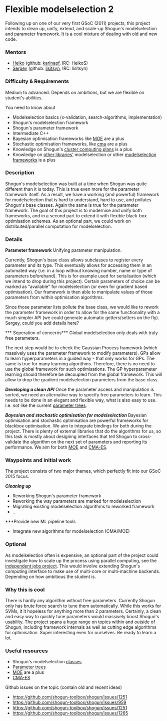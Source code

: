 # Flexible modelselection 2
Following up on one of our very first GSoC (2011) projects, this project intends to clean up, unify, extend, and scale-up Shogun's modelselection and parameter framework. It is a cool mixture of dealing with old and new code.

### Mentors
 * [Heiko](Heiko%20Strathmann) (github: [karlnapf](https://github.com/karlnapf), IRC: HeikoS)
 * [Sergey](Sergey%20Lisitsyn) (github: [lisitsyn](https://github.com/lisitsyn), IRC: lisitsyn)

### Difficulty & Requirements
Medium to advanced. Depends on ambitions, but we are flexible on student's abilities.

You need to know about
 * Modelselection basics (x-validation, search-algorithms, implementation)
 * Shogun's modelselection framework
 * Shogun's parameter framework
 * Intermediate C++
 * Bayesian optimisation frameworks like [MOE](https://github.com/Yelp/MOE) are a plus
 * Stochastic optimisation frameworks, like [cma](http://en.wikipedia.org/wiki/CMA-ES) are a plus
 * Knowledge on Shogun's [cluster computing plans](https://github.com/shogun-toolbox/shogun/wiki/GSoC_2015_cluster_shogun) is a plus
 * Knowledge on [other libraries'](http://scikit-learn.org/stable/model_selection.html) modelselection or other [modelselection frameworks](https://github.com/mwhoffman/pybo) is a plus

### Description

Shogun's modelselection was built at a time when Shogun was quite different than it is today. This is true even more for the parameter framework itself. As a result, we have a working (and powerful) framework for modelselection that is hard to understand, hard to use, and pollutes Shogun's base classes. Again the same is true for the parameter framework. The goal of this project is to modernise and unify both frameworks, and in a second part to extend it with flexible black-box optimisation schemes. As an optional part, we could work on distributed/parallel computation for modelselection.

### Details
**Parameter framework**
Unifying parameter manipulation.

Currently, Shogun's base class allows subclasses to register every parameter and its type. This eventually allows for accessing them in an automated way (i.e. in a loop without knowing number, name or type of parameters beforehand). This is for example used for serialisation (which we intend to drop during this project). Certain parameters of choice can be marked as "available" for modelselection (or even for gradient based optimisation). Our framework is then able to manipulate values of those parameters from within optimisation algorithms.

Since those parameter lists pollute the base class, we would like to rework the parameter framework in order to allow for the same functionality with a much simpler API (we could generate automatic getters/setters on the fly). Sergey, could you add details here?

*** Seperation of concerns***
Global modelselection only deals with truly free parameters.

The next step would be to check the Gaussian Process framework (which massively uses the parameter framework to modify parameters). GPs allow to learn hyperparameters in a guided way - that only works for GPs. The same is true for many learning algorithms. Therefore, there is no need to use the global framework for such optimisations. The GP hyperparameter learning should therefore be decoupled from the global framework. This will allow to drop the gradient modelselection parameters from the base class.

***Developing a clean API***
Once the parameter access and manipulation is sorted, we need an alternative way to specify free parameters to learn. This needs to be done in an elegant and flexible way, what is also easy to use. I.e. *not* like the current [parameter trees](http://www.shogun-toolbox.org/doc/en/latest/classshogun_1_1CModelSelectionParameters.html).

***Bayesian and stochastic optimisation for modelselection***
Bayesian optimisation and stochastic optimisation are powerful frameworks for blackbox optimisation. We aim to integrate bindings for both during the project. There is plenty of external libraries that do the algorithms for us, so this task is mostly about designing interfaces that tell Shogun to cross-validate the algorithm on the next set of parameters and reporting its performance. We aim for both [MOE](https://github.com/Yelp/MOE) and [CMA-ES](http://en.wikipedia.org/wiki/CMA-ES).

### Waypoints and initial work
The project consists of two major themes, which perfectly fit into our GSoC 2015 focus.

***Cleaning up***
 * Reworking Shogun's parameter framework
 * Reworking the way parameters are marked for modelselection
 * Migrating existing modelselection algorithms to reworked framework
 * ...

***Provide new ML pipeline tools
 * Integrate new algorithms for modelselection (CMA/MOE)

### Optional
As modelselection often is expensive, an optional part of the project could investigate how to scale up the process using parallel computing, see the [independent jobs project](https://github.com/shogun-toolbox/shogun/wiki/GSoC_2015_cluster_shogun). This would involve extending Shogun's computing interface to make use of multi-core or multi-machine backends. Depending on how ambitious the student is.

### Why this is cool
There is hardly any algorithm without free parameters. Currently Shogun only has brute force search to tune them automatically. While this works for SVMs, it it hopeless for anything more than 2 parameters. Certainly, a clean and easy way to quickly tune parameters would massively boost Shogun's usability. The project spans a huge range on topics within and outside of Shogun, including framework internals as well as cutting edge algorithms for optimisation. Super interesting even for ourselves. Be ready to learn a lot.

### Useful resources
 * Shogun's modelselection [classes](http://www.shogun-toolbox.org/doc/en/latest/classshogun_1_1CModelSelection.html)
 * [Parameter trees](http://www.shogun-toolbox.org/doc/en/latest/classshogun_1_1CModelSelectionParameters.html)
 * [MOE](https://github.com/Yelp/MOE) are a plus
 * [CMA-ES](http://en.wikipedia.org/wiki/CMA-ES)

Github issues on the topic (contain old and recent ideas)
 * https://github.com/shogun-toolbox/shogun/issues/1251
 * https://github.com/shogun-toolbox/shogun/issues/959
 * https://github.com/shogun-toolbox/shogun/issues/1251
 * https://github.com/shogun-toolbox/shogun/issues/1265